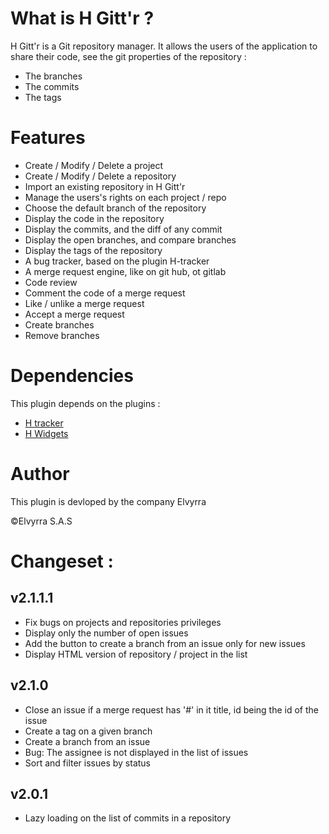 # What is H Gitt'r ?

H Gitt'r is a Git repository manager. It allows the users of the application to share their code, see the git properties of the repository :

* The branches
* The commits
* The tags

# Features

* Create / Modify / Delete a project
* Create / Modify / Delete a repository
* Import an existing repository in H Gitt'r
* Manage the users's rights on each project / repo
* Choose the default branch of the repository
* Display the code in the repository
* Display the commits, and the diff of any commit
* Display the open branches, and compare branches
* Display the tags of the repository
* A bug tracker, based on the plugin H-tracker
* A merge request engine, like on git hub, ot gitlab
* Code review
* Comment the code of a merge request
* Like / unlike a merge request
* Accept a merge request
* Create branches
* Remove branches

# Dependencies
This plugin depends on the plugins :
* <a href="http://hawk-app.fr/#!/store/plugins/h-tracker" target="_blank">H tracker </a>
* <a href="http://hawk-app.fr/#!/store/plugins/h-widgets" target="_blank">H Widgets</a>

# Author
This plugin is devloped by the company Elvyrra

©Elvyrra S.A.S

# Changeset :

## v2.1.1.1
* Fix bugs on projects and repositories privileges
* Display only the number of open issues
* Add the button to create a branch from an issue only for new issues
* Display HTML version of repository / project in the list

## v2.1.0
* Close an issue if a merge request has '#<id>' in it title, id being the id of the issue
* Create a tag on a given branch
* Create a branch from an issue
* Bug: The assignee is not displayed in the list of issues
* Sort and filter issues by status

## v2.0.1
* Lazy loading on the list of commits in a repository
